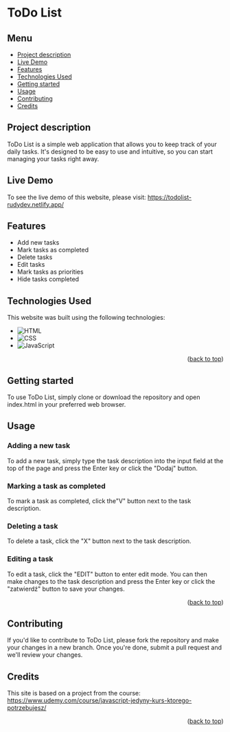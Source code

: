 <a name="readme-top"></a>
# ToDo List

## Menu
- [Project description](#project-description)
- [Live Demo](#live-demo)
- [Features](#features)
- [Technologies Used](#technologies-used)
- [Getting started](#getting-started)
- [Usage](#usage)
- [Contributing](#contributing)
- [Credits](#credits)

## Project description
ToDo List is a simple web application that allows you to keep track of your daily tasks. It's designed to be easy to use and intuitive, so you can start managing your tasks right away.

## Live Demo
To see the live demo of this website, please visit: https://todolist-rudydev.netlify.app/

## Features

- Add new tasks
- Mark tasks as completed
- Delete tasks
- Edit tasks
- Mark tasks as priorities
- Hide tasks completed

## Technologies Used
This website was built using the following technologies:
- ![HTML][HTML-img]
- ![CSS][CSS-img] 
- ![JavaScript][JS-img]

<p align="right">(<a href="#readme-top">back to top</a>)</p>

## Getting started
To use ToDo List, simply clone or download the repository and open index.html in your preferred web browser.

## Usage

### Adding a new task

To add a new task, simply type the task description into the input field at the top of the page and press the Enter key or click the "Dodaj" button.

### Marking a task as completed

To mark a task as completed, click the"V" button next to the task description.

### Deleting a task

To delete a task, click the "X" button next to the task description.

### Editing a task

To edit a task, click the "EDIT" button to enter edit mode. You can then make changes to the task description and press the Enter key or click the "zatwierdź" button to save your changes.

<p align="right">(<a href="#readme-top">back to top</a>)</p>

## Contributing
If you'd like to contribute to ToDo List, please fork the repository and make your changes in a new branch. Once you're done, submit a pull request and we'll review your changes.

## Credits
This site is based on a project from the course: https://www.udemy.com/course/javascript-jedyny-kurs-ktorego-potrzebujesz/

<p align="right">(<a href="#readme-top">back to top</a>)</p>

[HTML-img]: https://img.shields.io/badge/-HTML-E34F26?logo=html5&logoColor=white
[CSS-img]: https://img.shields.io/badge/-CSS-1572B6?logo=css3&logoColor=white
[JS-img]: https://img.shields.io/badge/-JS-F7DF1E?logo=javaScript&logoColor=white